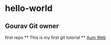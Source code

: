 # hello-world
## Gourav Git owner
first repo
** This is my first git tutorial **
[Aum Web ](https://www.auminfotech.in)
